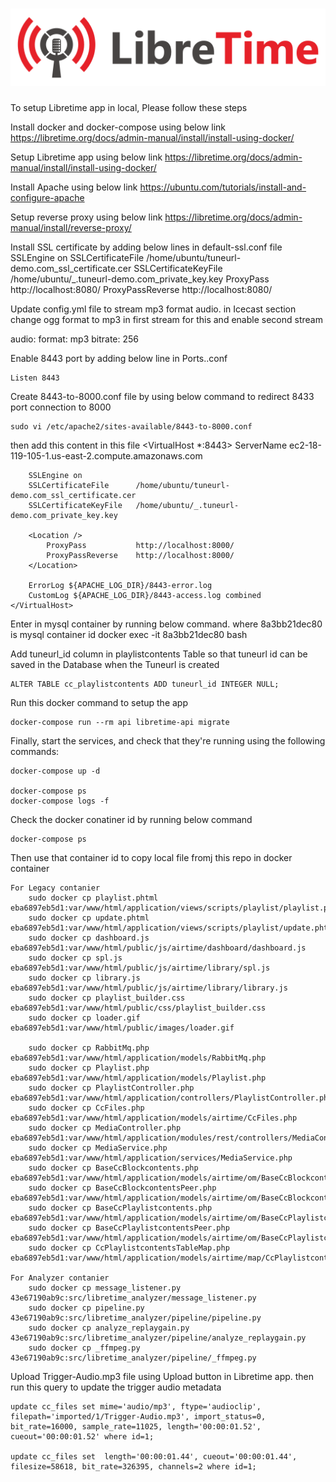 # [![LibreTime](https://github.com/libretime/website/blob/main/static/img/logo-512px.png)](https://github.com/libretime/libretime)

To setup Libretime app in local, Please follow these steps

Install docker and docker-compose using below link
    https://libretime.org/docs/admin-manual/install/install-using-docker/

Setup Libretime app using below link 
    https://libretime.org/docs/admin-manual/install/install-using-docker/

Install Apache using below link
    https://ubuntu.com/tutorials/install-and-configure-apache

Setup reverse proxy using below link
    https://libretime.org/docs/admin-manual/install/reverse-proxy/

Install SSL certificate by adding below lines in default-ssl.conf file
    SSLEngine on
    SSLCertificateFile      /home/ubuntu/tuneurl-demo.com_ssl_certificate.cer
    SSLCertificateKeyFile   /home/ubuntu/_.tuneurl-demo.com_private_key.key
    <Location />
            ProxyPass           http://localhost:8080/
            ProxyPassReverse    http://localhost:8080/
    </Location>


Update config.yml file to stream mp3 format audio. in Icecast section change ogg format to mp3 in first stream for this and enable second stream

 audio:
        format: mp3
        bitrate: 256


Enable 8443 port by adding below line in Ports..conf

    Listen 8443

Create 8443-to-8000.conf file by using below command to redirect 8433 port connection to 8000

    sudo vi /etc/apache2/sites-available/8443-to-8000.conf

then add this content in this file
    <VirtualHost *:8443>
        ServerName ec2-18-119-105-1.us-east-2.compute.amazonaws.com

        SSLEngine on
        SSLCertificateFile      /home/ubuntu/tuneurl-demo.com_ssl_certificate.cer
        SSLCertificateKeyFile   /home/ubuntu/_.tuneurl-demo.com_private_key.key

        <Location />
            ProxyPass           http://localhost:8000/
            ProxyPassReverse    http://localhost:8000/
        </Location>

        ErrorLog ${APACHE_LOG_DIR}/8443-error.log
        CustomLog ${APACHE_LOG_DIR}/8443-access.log combined
    </VirtualHost>

Enter in mysql container by running below command. where 8a3bb21dec80 is mysql container id
    docker exec -it 8a3bb21dec80 bash

Add tuneurl_id column in playlistcontents Table so that tuneurl id can be saved in the Database when the Tuneurl is created

    ALTER TABLE cc_playlistcontents ADD tuneurl_id INTEGER NULL;

Run this docker command to setup the app

    docker-compose run --rm api libretime-api migrate

Finally, start the services, and check that they're running using the following commands:

    docker-compose up -d

    docker-compose ps
    docker-compose logs -f



Check the docker conatiner id by running below command

    docker-compose ps

Then use that container id to copy local file fromj this repo in docker container

    For Legacy contanier
        sudo docker cp playlist.phtml eba6897eb5d1:var/www/html/application/views/scripts/playlist/playlist.phtml
        sudo docker cp update.phtml eba6897eb5d1:var/www/html/application/views/scripts/playlist/update.phtml
        sudo docker cp dashboard.js eba6897eb5d1:var/www/html/public/js/airtime/dashboard/dashboard.js
        sudo docker cp spl.js eba6897eb5d1:var/www/html/public/js/airtime/library/spl.js
        sudo docker cp library.js eba6897eb5d1:var/www/html/public/js/airtime/library/library.js
        sudo docker cp playlist_builder.css eba6897eb5d1:var/www/html/public/css/playlist_builder.css
        sudo docker cp loader.gif eba6897eb5d1:var/www/html/public/images/loader.gif
            
        sudo docker cp RabbitMq.php eba6897eb5d1:var/www/html/application/models/RabbitMq.php
        sudo docker cp Playlist.php eba6897eb5d1:var/www/html/application/models/Playlist.php
        sudo docker cp PlaylistController.php eba6897eb5d1:var/www/html/application/controllers/PlaylistController.php
        sudo docker cp CcFiles.php eba6897eb5d1:var/www/html/application/models/airtime/CcFiles.php
        sudo docker cp MediaController.php eba6897eb5d1:var/www/html/application/modules/rest/controllers/MediaController.php
        sudo docker cp MediaService.php eba6897eb5d1:var/www/html/application/services/MediaService.php
        sudo docker cp BaseCcBlockcontents.php eba6897eb5d1:var/www/html/application/models/airtime/om/BaseCcBlockcontents.php
        sudo docker cp BaseCcBlockcontentsPeer.php eba6897eb5d1:var/www/html/application/models/airtime/om/BaseCcBlockcontentsPeer.php
        sudo docker cp BaseCcPlaylistcontents.php eba6897eb5d1:var/www/html/application/models/airtime/om/BaseCcPlaylistcontents.php
        sudo docker cp BaseCcPlaylistcontentsPeer.php eba6897eb5d1:var/www/html/application/models/airtime/om/BaseCcPlaylistcontentsPeer.php
        sudo docker cp CcPlaylistcontentsTableMap.php eba6897eb5d1:var/www/html/application/models/airtime/map/CcPlaylistcontentsTableMap.php
    
    For Analyzer contanier
        sudo docker cp message_listener.py   43e67190ab9c:src/libretime_analyzer/message_listener.py
        sudo docker cp pipeline.py 		  43e67190ab9c:src/libretime_analyzer/pipeline/pipeline.py
        sudo docker cp analyze_replaygain.py 43e67190ab9c:src/libretime_analyzer/pipeline/analyze_replaygain.py
        sudo docker cp _ffmpeg.py            43e67190ab9c:src/libretime_analyzer/pipeline/_ffmpeg.py

Upload Trigger-Audio.mp3 file using Upload button in Libretime app. then run this query to update the trigger audio metadata

    update cc_files set mime='audio/mp3', ftype='audioclip', filepath='imported/1/Trigger-Audio.mp3', import_status=0, bit_rate=16000, sample_rate=11025, length='00:00:01.52', cueout='00:00:01.52' where id=1;

    update cc_files set  length='00:00:01.44', cueout='00:00:01.44', filesize=58618, bit_rate=326395, channels=2 where id=1;













